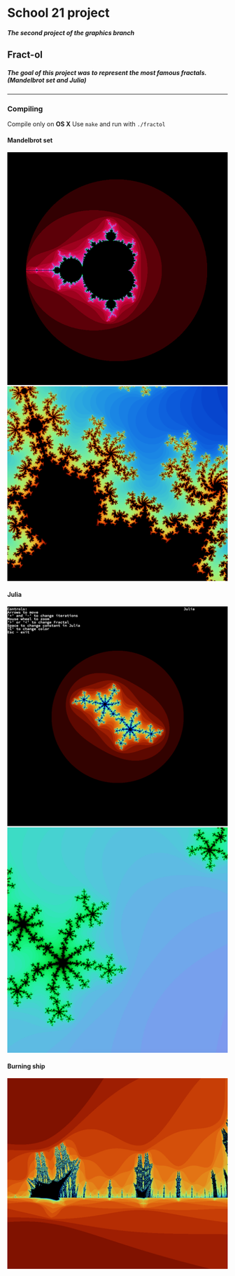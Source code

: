 # School 21 project
##### The second project of the graphics branch
## Fract-ol
##### The goal of this project was to represent the most famous fractals. (Mandelbrot set and Julia)
---
### Compiling
Compile only on **OS X**
Use `make` and run with `./fractol`
#### Mandelbrot set
![Example](https://github.com/LailaShellie/Fractol/blob/master/img/Mandelbrot1.png)
![Example](https://github.com/LailaShellie/Fractol/blob/master/img/Mandelbrot2.png)
#### Julia
![Example](https://github.com/LailaShellie/Fractol/blob/master/img/Julia1.png)
![Example](https://github.com/LailaShellie/Fractol/blob/master/img/Julia2.png)
#### Burning ship
![Example](https://github.com/LailaShellie/Fractol/blob/master/img/BurningShip.png)
